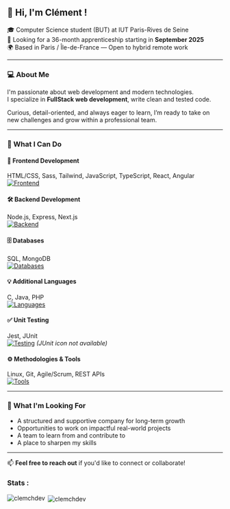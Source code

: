 ## 👋 Hi, I'm Clément !

🎓 Computer Science student (BUT) at IUT Paris-Rives de Seine  
💼 Looking for a 36-month apprenticeship starting in **September 2025**  
🌍 Based in Paris / Île-de-France — Open to hybrid remote work  

---

### 💻 About Me

I'm passionate about web development and modern technologies.  
I specialize in **FullStack web development**, write clean and tested code.

Curious, detail-oriented, and always eager to learn, I’m ready to take on new challenges and grow within a professional team.

---

### 🔧 What I Can Do

#### 🚀 Frontend Development  
HTML/CSS, Sass, Tailwind, JavaScript, TypeScript, React, Angular  
[![Frontend](https://skillicons.dev/icons?i=html,css,sass,tailwind,js,ts,react,angular)](https://skillicons.dev)

#### 🛠️ Backend Development  
Node.js, Express, Next.js  
[![Backend](https://skillicons.dev/icons?i=nodejs,express,nextjs)](https://skillicons.dev)

#### 🗄️ Databases  
SQL, MongoDB  
[![Databases](https://skillicons.dev/icons?i=mysql,mongodb)](https://skillicons.dev)

#### 💡 Additional Languages  
C, Java, PHP  
[![Languages](https://skillicons.dev/icons?i=c,java,php)](https://skillicons.dev)

#### ✅ Unit Testing  
Jest, JUnit  
[![Testing](https://skillicons.dev/icons?i=jest)](https://skillicons.dev) *(JUnit icon not available)*

#### ⚙️ Methodologies & Tools  
Linux, Git, Agile/Scrum, REST APIs  
[![Tools](https://skillicons.dev/icons?i=linux,git)](https://skillicons.dev)

---

### 🎯 What I'm Looking For

- A structured and supportive company for long-term growth  
- Opportunities to work on impactful real-world projects  
- A team to learn from and contribute to  
- A place to sharpen my skills

---

📫 **Feel free to reach out** if you'd like to connect or collaborate!


<h3 align="left">Stats :</h3>

<p>
  <p><img align="left" src="https://github-readme-stats.vercel.app/api/top-langs?username=clemchdev&show_icons=true&locale=en&layout=compact" alt="clemchdev" /></p>

  <p>&nbsp;<img align="center" src="https://github-readme-stats.vercel.app/api?username=clemchdev&show_icons=true&locale=en" alt="clemchdev" /></p>
</p>

